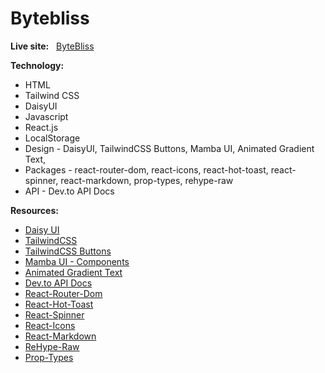 # Bytebliss

**Live site:**  &nbsp;&nbsp;[ByteBliss](https://bytebliss.netlify.app/)


**Technology:**  

- HTML
- Tailwind CSS
- DaisyUI
- Javascript
- React.js
- LocalStorage
- Design - DaisyUI, TailwindCSS Buttons, Mamba UI, Animated Gradient Text, 
- Packages - react-router-dom, react-icons, react-hot-toast, react-spinner, react-markdown, prop-types, rehype-raw
- API - Dev.to API Docs


**Resources:**  

- [Daisy UI](https://daisyui.com/)
- [TailwindCSS](https://tailwindcss.com/)
- [TailwindCSS Buttons](https://devdojo.com/tailwindcss/buttons)
- [Mamba UI - Components](https://mambaui.com/components)
- [Animated Gradient Text](https://www.andrealves.dev/blog/how-to-make-an-animated-gradient-text-with-tailwindcss/)
- [Dev.to API Docs](https://developers.forem.com/api/v1#tag/articles/operation/getArticles)
- [React-Router-Dom](https://reactrouter.com/en/main)
- [React-Hot-Toast](https://react-hot-toast.com/)
- [React-Spinner](https://www.npmjs.com/package/react-spinners)
- [React-Icons](https://react-icons.github.io/react-icons/)
- [React-Markdown](https://www.npmjs.com/package/react-markdown)
- [ReHype-Raw](https://www.npmjs.com/package/rehype-raw)
- [Prop-Types](https://www.npmjs.com/package/prop-types)

